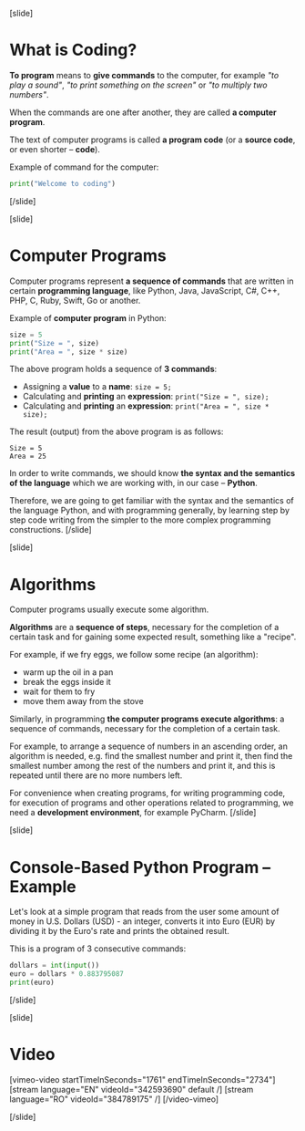 [slide]
# What is Coding?
**To program** means to **give commands** to the computer, for example *"to play a sound"*, *"to print something on the screen"* or *"to multiply two numbers"*. 

When the commands are one after another, they are called **a computer program**. 

The text of computer programs is called **a program code** (or a **source code**, or even shorter – **code**).

Example of command for the computer:
```python live
print("Welcome to coding")
```
[/slide]

[slide]
# Computer Programs
Computer programs represent **a sequence of commands** that are written in certain **programming language**, like Python, Java, JavaScript, C#, C++, PHP, C, Ruby, Swift, Go or another.

Example of **computer program** in Python:
```python
size = 5
print("Size = ", size)
print("Area = ", size * size)
```

The above program holds a sequence of **3 commands**:
- Assigning a **value** to a **name**: `size = 5;`
- Calculating and **printing** an **expression**: `print("Size = ", size);`
- Calculating and **printing** an **expression**: `print("Area = ", size * size);`

The result (output) from the above program is as follows:
```
Size = 5
Area = 25
```

In order to write commands, we should know **the syntax and the semantics of the language** which we are working with, in our case – **Python**. 

Therefore, we are going to get familiar with the syntax and the semantics of the language Python, and with programming generally, by learning step by step code writing from the simpler to the more complex programming constructions.
[/slide]

[slide]
# Algorithms
Computer programs usually execute some algorithm. 

**Algorithms** are a **sequence of steps**, necessary for the completion of a certain task and for gaining some expected result, something like a "recipe".

For example, if we fry eggs, we follow some recipe (an algorithm): 
- warm up the oil in a pan
- break the eggs inside it
- wait for them to fry
- move them away from the stove

Similarly, in programming **the computer programs execute algorithms**: a sequence of commands, necessary for the completion of a certain task. 

For example, to arrange a sequence of numbers in an ascending order, an algorithm is needed, e.g. find the smallest number and print it, then find the smallest number among the rest of the numbers and print it, and this is repeated until there are no more numbers left.

For convenience when creating programs, for writing programming code, for execution of programs and other operations related to programming, we need a **development environment**, for example PyCharm.
[/slide]

[slide]
# Console-Based Python Program – Example
Let's look at a simple program that reads from the user some amount of money in U.S. Dollars (USD) - an integer, converts it into Euro (EUR) by dividing it by the Euro's rate and prints the obtained result. 

This is a program of 3 consecutive commands:

```python
dollars = int(input())
euro = dollars * 0.883795087
print(euro)
```
[/slide]

[slide]
# Video

[vimeo-video startTimeInSeconds="1761" endTimeInSeconds="2734"]
[stream language="EN" videoId="342593690" default /]
[stream language="RO" videoId="384789175"  /]
[/video-vimeo]

[/slide]